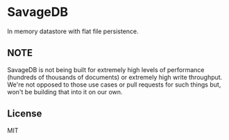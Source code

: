 # SavageDB
In memory datastore with flat file persistence.

## NOTE
SavageDB is not being built for extremely high levels of performance (hundreds of thousands of
documents) or extremely high write throughput. We're not opposed to those use cases or pull requests
for such things but, won't be building that into it on our own.

## License
MIT

